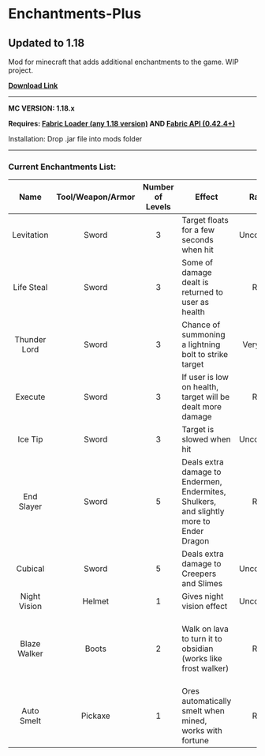 # Enchantments-Plus
## Updated to 1.18
Mod for minecraft that adds additional enchantments to the game. WIP project.

**[Download Link](https://github.com/therobdog7/enchantments-plus/releases/download/ "Download")**

---

**MC VERSION: 1.18.x**

**Requires: [Fabric Loader (any 1.18 version)](https://fabricmc.net/use/ "Fabric Download") AND [Fabric API (0.42.4+)](https://www.curseforge.com/minecraft/mc-mods/fabric-api)**

Installation: Drop .jar file into mods folder

---

### Current Enchantments List:

|     Name     |   Tool/Weapon/Armor    | Number of Levels | Effect                                                                                  |  Rarity   | Notes                                                                       |
|:------------:|:----------------------:|:----------------:|-----------------------------------------------------------------------------------------|:---------:|-----------------------------------------------------------------------------|
|  Levitation  |         Sword          |        3         | Target floats for a few seconds when hit                                                | Uncommon  |                                                                             |
|  Life Steal  |         Sword          |        3         | Some of damage dealt is returned to user as health                                      |   Rare    |                                                                             |
| Thunder Lord |         Sword          |        3         | Chance of summoning a lightning bolt to strike target                                   | Very Rare |                                                                             |
|   Execute    |         Sword          |        3         | If user is low on health, target will be dealt more damage                              |   Rare    |                                                                             |
|   Ice Tip    |         Sword          |        3         | Target is slowed when hit                                                               | Uncommon  |                                                                             |
|  End Slayer  |         Sword          |        5         | Deals extra damage to Endermen, Endermites, Shulkers, and slightly more to Ender Dragon |   Rare    | Cannot be equipped with other damage enchantments                           |
|   Cubical    |         Sword          |        5         | Deals extra damage to Creepers and Slimes                                               | Uncommon  | Cannot be equipped with other damage enchantments                           |
| Night Vision |         Helmet         |        1         | Gives night vision effect                                                               | Uncommon  |                                                                             |
| Blaze Walker |         Boots          |        2         | Walk on lava to turn it to obsidian (works like frost walker)                           |   Rare    | Treasure enchantment. Cannot be equipped with depth strider or frost walker |
 |  Auto Smelt  |        Pickaxe         |        1         | Ores automatically smelt when mined, works with fortune                                 |   Rare    | Cannot be equipped with silk touch                                          |
